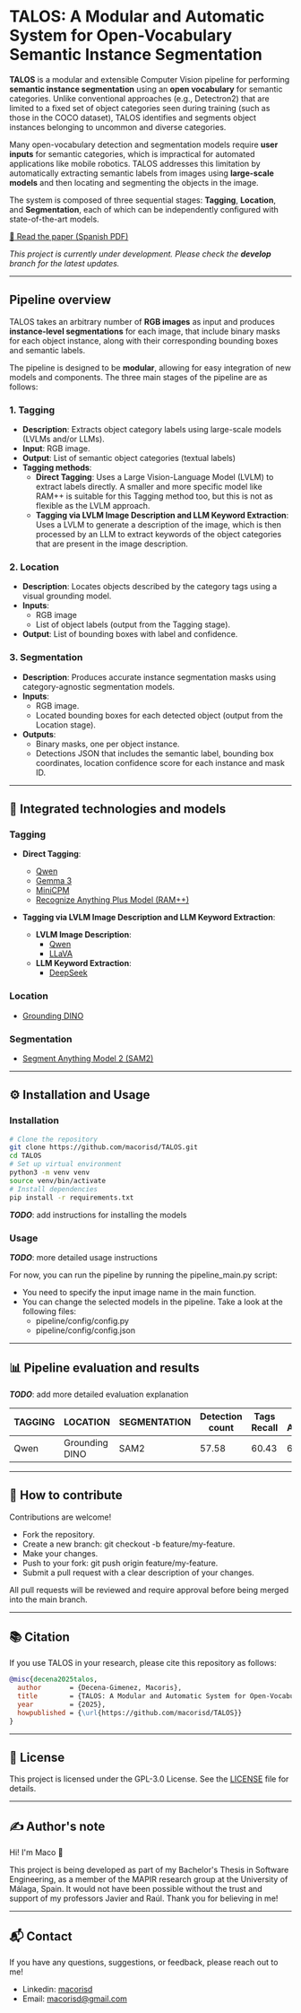# TALOS: A Modular and Automatic System for Open-Vocabulary Semantic Instance Segmentation

**TALOS** is a modular and extensible Computer Vision pipeline for performing **semantic instance segmentation** using an **open vocabulary** for semantic categories. Unlike conventional approaches (e.g., Detectron2) that are limited to a fixed set of object categories seen during training (such as those in the COCO dataset), TALOS identifies and segments object instances belonging to uncommon and diverse categories.

Many open-vocabulary detection and segmentation models require **user inputs** for semantic categories, which is impractical for automated applications like mobile robotics. TALOS addresses this limitation by automatically extracting semantic labels from images using **large-scale models** and then locating and segmenting the objects in the image.

The system is composed of three sequential stages: **Tagging**, **Location**, and **Segmentation**, each of which can be independently configured with state-of-the-art models.

[📄 Read the paper (Spanish PDF)](./docs/paper/talos_paper.pdf)

*This project is currently under development. Please check the **develop** branch for the latest updates.*

---

## Pipeline overview

TALOS takes an arbitrary number of **RGB images** as input and produces **instance-level segmentations** for each image, that include binary masks for each object instance, along with their corresponding bounding boxes and semantic labels.

The pipeline is designed to be **modular**, allowing for easy integration of new models and components. The three main stages of the pipeline are as follows:

### 1. Tagging
- **Description**: Extracts object category labels using large-scale models (LVLMs and/or LLMs).
- **Input**: RGB image.
- **Output**: List of semantic object categories (textual labels)
- **Tagging methods**:
  - **Direct Tagging**: Uses a Large Vision-Language Model (LVLM) to extract labels directly. A smaller and more specific model like RAM++ is suitable for this Tagging method too, but this is not as flexible as the LVLM approach.
  - **Tagging via LVLM Image Description and LLM Keyword Extraction**: Uses a LVLM to generate a description of the image, which is then processed by an LLM to extract keywords of the object categories that are present in the image description.

### 2. Location
- **Description**: Locates objects described by the category tags using a visual grounding model.
- **Inputs**:
  - RGB image
  - List of object labels (output from the Tagging stage).
- **Output**: List of bounding boxes with label and confidence.

### 3. Segmentation
- **Description**: Produces accurate instance segmentation masks using category-agnostic segmentation models.
- **Inputs**:
  - RGB image.
  - Located bounding boxes for each detected object (output from the Location stage).
- **Outputs**:
  - Binary masks, one per object instance.
  - Detections JSON that includes the semantic label, bounding box coordinates, location confidence score for each instance and mask ID.

---

## 🧠 Integrated technologies and models

### Tagging
- **Direct Tagging**: 
  - [Qwen](https://huggingface.co/Qwen/Qwen2.5-VL-32B-Instruct)
  - [Gemma 3](https://huggingface.co/google/gemma-3-27b-it)
  - [MiniCPM](https://huggingface.co/openbmb/MiniCPM-o-2_6)
  - [Recognize Anything Plus Model (RAM++)](https://github.com/xinyu1205/recognize-anything)

- **Tagging via LVLM Image Description and LLM Keyword Extraction**:
  - **LVLM Image Description**:
    - [Qwen](https://huggingface.co/Qwen/Qwen2.5-VL-32B-Instruct)
    - [LLaVA](https://ollama.com/library/llava)
  - **LLM Keyword Extraction**:
    - [DeepSeek](https://ollama.com/library/deepseek-r1)

### Location
- [Grounding DINO](https://huggingface.co/docs/transformers/model_doc/grounding-dino)

### Segmentation
- [Segment Anything Model 2 (SAM2)](https://github.com/facebookresearch/sam2)


---

## ⚙️ Installation and Usage

### Installation

```bash
# Clone the repository
git clone https://github.com/macorisd/TALOS.git
cd TALOS
# Set up virtual environment
python3 -m venv venv
source venv/bin/activate
# Install dependencies
pip install -r requirements.txt
```

**_TODO_**: add instructions for installing the models

### Usage

**_TODO_**: more detailed usage instructions

For now, you can run the pipeline by running the pipeline_main.py script:
- You need to specify the input image name in the main function.
- You can change the selected models in the pipeline. Take a look at the following files:
  - pipeline/config/config.py
  - pipeline/config/config.json


---

## 📊 Pipeline evaluation and results

**_TODO_**: add more detailed evaluation explanation

| TAGGING | LOCATION       | SEGMENTATION | Detection count | Tags Recall | Tags Accuracy | Bbox similarity | Mask similarity | FINAL SCORE |
|-|-|-|-|-|-|-|-|-|
| Qwen | Grounding DINO | SAM2 | 57.58 | 60.43 | 60.43 | 76.15 | 72.66 | 65.45



---

## 🤝 How to contribute

Contributions are welcome!

- Fork the repository.
- Create a new branch: git checkout -b feature/my-feature.
- Make your changes.
- Push to your fork: git push origin feature/my-feature.
- Submit a pull request with a clear description of your changes.

All pull requests will be reviewed and require approval before being merged into the main branch.


--- 

## 📚 Citation

If you use TALOS in your research, please cite this repository as follows:

```bibtex
@misc{decena2025talos,
  author       = {Decena-Gimenez, Macoris},
  title        = {TALOS: A Modular and Automatic System for Open-Vocabulary Semantic Instance Segmentation},
  year         = {2025},
  howpublished = {\url{https://github.com/macorisd/TALOS}}
}
```

---


## 📄 License

This project is licensed under the GPL-3.0 License. See the [LICENSE](./LICENSE) file for details.


---

## ✍️ Author's note

Hi! I'm Maco 👋​

This project is being developed as part of my Bachelor's Thesis in Software Engineering, as a member of the MAPIR research group at the University of Málaga, Spain. It would not have been possible without the trust and support of my professors Javier and Raúl. Thank you for believing in me!


---

## 📬 Contact

If you have any questions, suggestions, or feedback, please reach out to me!

- Linkedin: [macorisd](https://www.linkedin.com/in/macorisd/)
- Email: [macorisd@gmail.com](mailto:macorisd@gmail.com)
